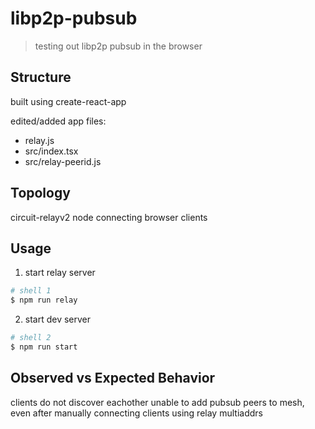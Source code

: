 # libp2p-pubsub

> testing out libp2p pubsub in the browser

## Structure

built using create-react-app

edited/added app files:

- relay.js
- src/index.tsx
- src/relay-peerid.js

## Topology

circuit-relayv2 node connecting browser clients

## Usage

1) start relay server

```bash
# shell 1
$ npm run relay
```

2) start dev server

```bash
# shell 2
$ npm run start
```

## Observed vs Expected Behavior

clients do not discover eachother
unable to add pubsub peers to mesh, even after manually connecting clients using relay multiaddrs
